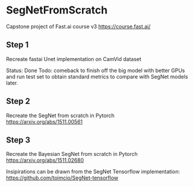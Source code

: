 # SegNetFromScratch
Capstone project of Fast.ai course v3 https://course.fast.ai/

## Step 1 
Recreate fastai Unet implementation on CamVid dataset

Status: Done
Todo: comeback to finish off the big model with better GPUs and run test set to obtain standard metrics to compare with SegNet models later.

## Step 2
Recreate the SegNet from scratch in Pytorch
https://arxiv.org/abs/1511.00561

## Step 3
Recreate the Bayesian SegNet from scratch in Pytorch
https://arxiv.org/abs/1511.02680

Insipirations can be drawn from the SegNet Tensorflow implementation:
https://github.com/toimcio/SegNet-tensorflow
